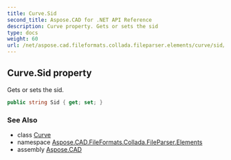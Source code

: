 ```yaml
---
title: Curve.Sid
second_title: Aspose.CAD for .NET API Reference
description: Curve property. Gets or sets the sid
type: docs
weight: 60
url: /net/aspose.cad.fileformats.collada.fileparser.elements/curve/sid/
---
```

## Curve.Sid property

Gets or sets the sid.

```csharp
public string Sid { get; set; }
```

### See Also

* class [Curve](../)
* namespace [Aspose.CAD.FileFormats.Collada.FileParser.Elements](../../curve/)
* assembly [Aspose.CAD](../../../)


